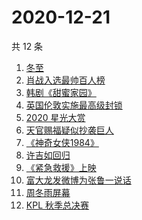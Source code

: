 # 2020-12-21

共 12 条

<!-- BEGIN ZHIHUSEARCH -->
<!-- 最后更新时间 Mon Dec 21 2020 09:48:05 GMT+0800 (CST) -->
1. [冬至](https://www.zhihu.com/search?q=冬至)
1. [肖战入选最帅百人榜](https://www.zhihu.com/search?q=肖战)
1. [韩剧《甜蜜家园》](https://www.zhihu.com/search?q=甜蜜家园)
1. [英国伦敦实施最高级封锁](https://www.zhihu.com/search?q=英国疫情)
1. [2020 星光大赏](https://www.zhihu.com/search?q=星光大赏)
1. [天官赐福疑似抄袭巨人](https://www.zhihu.com/search?q=天官赐福)
1. [《神奇女侠1984》](https://www.zhihu.com/search?q=神奇女侠1984)
1. [许吉如回归](https://www.zhihu.com/search?q=许吉如)
1. [《紧急救援》上映](https://www.zhihu.com/search?q=紧急救援)
1. [富大龙发微博为张鲁一说话](https://www.zhihu.com/search?q=张鲁一)
1. [周冬雨屏幕](https://www.zhihu.com/search?q=周冬雨排列)
1. [KPL 秋季总决赛](https://www.zhihu.com/search?q=kpl)
<!-- END ZHIHUSEARCH -->
